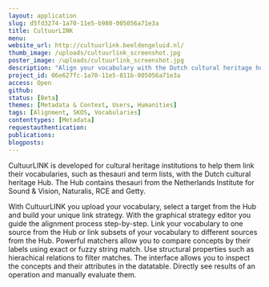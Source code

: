 ```yaml
---
layout: application
slug: d5fd3274-1a70-11e5-b980-005056a71e3a
title: CultuurLINK
menu: 
website_url: http://cultuurlink.beeldengeluid.nl/
thumb_image: /uploads/cultuurlink_screenshot.jpg
poster_image: /uploads/cultuurlink_screenshot.jpg
description: "Align your vocabulary with the Dutch cultural heritage hub"
project_id: 06e627fc-1a70-11e5-811b-005056a71e3a
access: Open
github: 
status: [Beta]
themes: [Metadata & Context, Users, Humanities]
tags: [Alignment, SKOS, Vocabularies]
contenttypes: [Metadata]
requestauthentication: 
publications: 
blogposts: 
---
```


CultuurLINK is developed for cultural heritage institutions to help them link their vocabularies, such as thesauri and term lists, with the Dutch cultural heritage Hub. The Hub contains thesauri from the Netherlands Institute for Sound & Vision, Naturalis, RCE and Getty.

With CultuurLINK you upload your vocabulary, select a target from the Hub and build your unique link strategy. With the graphical strategy editor you guide the alignment process step-by-step. Link your vocabulary to one source from the Hub or link subsets of your vocabulary to different sources from the Hub. Powerful matchers allow you to compare concepts by their labels using exact or fuzzy string match. Use structural properties such as hierachical relations to filter matches. The interface allows you to inspect the concepts and their attributes in the datatable. Directly see results of an operation and manually evaluate them.
